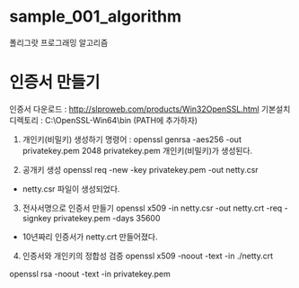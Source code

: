 # sample_001_algorithm
폴리그랏 프로그래밍 알고리즘

# 인증서 만들기
인증서 다운로드 : http://slproweb.com/products/Win32OpenSSL.html
기본설치 디렉토리 : C:\OpenSSL-Win64\bin (PATH에 추가하자)

1. 개인키(비밀키) 생성하기
명령어 : openssl genrsa -aes256 -out privatekey.pem 2048
privatekey.pem 개인키(비밀키)가 생성된다.

2. 공개키 생성
openssl req -new -key privatekey.pem -out netty.csr
- netty.csr 파일이 생성되었다.

3. 전사서명으로 인증서 만들기
openssl x509 -in netty.csr -out netty.crt -req -signkey privatekey.pem -days 35600
- 10년짜리 인증서가 netty.crt 만들어졌다.

4. 인증서와 개인키의 정합성 검증
openssl x509 -noout -text -in ./netty.crt

openssl rsa -noout -text -in privatekey.pem
